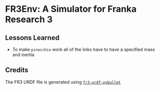 # FR3Env: A Simulator for Franka Research 3

## Lessons Learned

- To make `pinocchio` work all of the links have to have a specified mass and inertia

## Credits

The FR3 URDF file is generated using [`fr3-urdf-pybullet`](https://github.com/RumailM/fr3-urdf-pybullet)